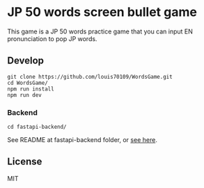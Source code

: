 # JP 50 words screen bullet game

This game is a JP 50 words practice game that you can input EN pronunciation to pop JP words.

## Develop

```
git clone https://github.com/louis70109/WordsGame.git
cd WordsGame/
npm run install
npm run dev
```

### Backend

```
cd fastapi-backend/
```

See README at fastapi-backend folder, or [see here](https://github.com/louis70109/WordsGame/tree/master/fastapi-backend).
## License

MIT
